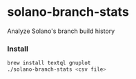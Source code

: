 # solano-branch-stats
Analyze Solano's branch build history

### Install

```bash
brew install textql gnuplot
./solano-branch-stats <csv file>
```
